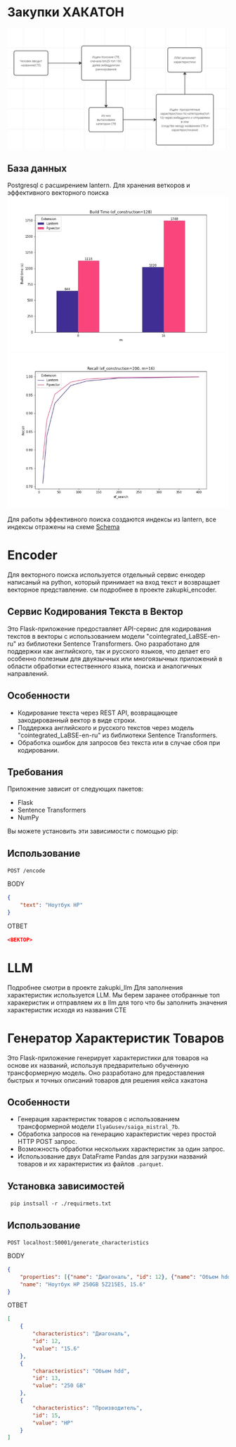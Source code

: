 # Закупки ХАКАТОН
![](readme/img_4.jpg)
## База данных
Postgresql с расширением lantern. Для хранения веткоров и эффективного векторного поиска
![](readme/img.png)
![](readme/img_1.png)

Для работы эффективного поиска создаются индексы из lantern, все индексы отражены на схеме [Schema](db/schema.rb) 


# Encoder
Для векторного поиска используется отдельный сервис енкодер написаный на python, который принимает на вход текст и возвращает векторное представление. см подробнее в проекте zakupki_encoder.
## Сервис Кодирования Текста в Вектор

Это Flask-приложение предоставляет API-сервис для кодирования текстов в векторы с использованием модели "cointegrated_LaBSE-en-ru" из библиотеки Sentence Transformers. Оно разработано для поддержки как английского, так и русского языков, что делает его особенно полезным для двуязычных или многоязычных приложений в области обработки естественного языка, поиска и аналогичных направлений.

## Особенности

- Кодирование текста через REST API, возвращающее закодированный вектор в виде строки.
- Поддержка английского и русского текстов через модель "cointegrated_LaBSE-en-ru" из библиотеки Sentence Transformers.
- Обработка ошибок для запросов без текста или в случае сбоя при кодировании.

## Требования

Приложение зависит от следующих пакетов:
- Flask
- Sentence Transformers
- NumPy

Вы можете установить эти зависимости с помощью pip:

## Использование

```POST /encode```

BODY
``` json
{
    "text": "Ноутбук HP"
}
```

ОТВЕТ

``` json
<ВЕКТОР>
```
# LLM
Подробнее смотри в проекте zakupki_llm Для заполнения характеристик используется LLM. Мы берем заранее отобранные топ харакеристик и отправляем их в llm для того что бы заполнить значения характеристик исходя из названия СТЕ
# Генератор Характеристик Товаров

Это Flask-приложение генерирует характеристики для товаров на основе их названий, используя предварительно обученную трансформерную модель. Оно разработано для предоставления быстрых и точных описаний товаров для решения кейса хакатона

## Особенности

- Генерация характеристик товаров с использованием трансформерной модели `IlyaGusev/saiga_mistral_7b`.
- Обработка запросов на генерацию характеристик через простой HTTP POST запрос.
- Возможность обработки нескольких характеристик за один запрос.
- Использование двух DataFrame Pandas для загрузки названий товаров и их характеристик из файлов `.parquet`.

## Установка зависимостей

``` pip instsall -r ./requirmets.txt```

## Использование

```POST localhost:50001/generate_characteristics```

BODY
``` json
{
    "properties": [{"name": "Диагональ", "id": 12}, {"name": "Объем hdd", "id": 13}, {"name": "Производитель", "id": 15}],
    "name": "Ноутбук HP 250GB 5Z215ES, 15.6"
}
```

ОТВЕТ 

``` json
[
    {
        "characteristics": "Диагональ",
        "id": 12,
        "value": "15.6"
    },
    {
        "characteristics": "Объем hdd",
        "id": 13,
        "value": "250 GB"
    },
    {
        "characteristics": "Производитель",
        "id": 15,
        "value": "HP"
    }
]
```